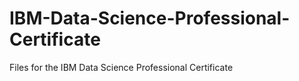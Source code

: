 # IBM-Data-Science-Professional-Certificate
Files for the IBM Data Science Professional Certificate
